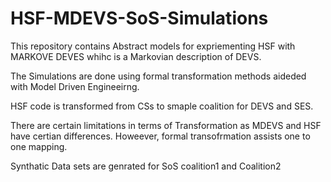 # HSF-MDEVS-SoS-Simulations

This repository contains Abstract models for expriementing HSF with MARKOVE DEVES whihc is a Markovian description of DEVS. 

The Simulations are done using formal transformation methods aideded with Model Driven Engineeirng. 

HSF code is transformed from CSs to smaple coalition for DEVS and SES. 

There are certain limitations in terms of Transformation as MDEVS and HSF have certian differences. Howeever, formal transofrmation assists one to one mapping.

Synthatic Data sets are genrated for SoS coalition1 and Coalition2 

